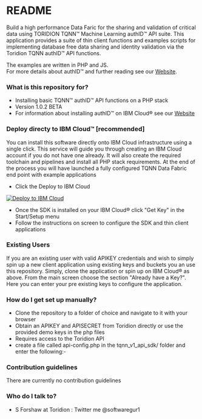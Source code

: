 # README #

Build a high performance Data Faric for the sharing and validation of critical data using TORIDION TQNN&trade; Machine Learning authID&trade; API suite. This application provides a suite of thin client functions and examples scripts for implementing database free data sharing and identity validation via the Toridion TQNN authID&trade; API functions.

The examples are written in PHP and JS.  
For more details about authID&trade; and further reading see our [Website](https://www.toridion.com/page/Toridion-APi).

### What is this repository for? ###

* Installing basic TQNN&trade; authID&trade; API functions on a PHP stack
* Version 1.0.2 BETA
* For information about installing authID&trade; on IBM Cloud&reg; see our [Website](https://www.toridion.com/page/authid-on-ibm-cloud)

### Deploy directy to IBM Cloud&trade; [recommended] ###

You can install this software directly onto IBM Cloud infrastructure using a single click. This service will guide you through creating an IBM Cloud account if you do not have one already. 
It will also create the required toolchain and pipelines and install all PHP stack requirements. At the end of the process you will have launched a fully configured TQNN Data Fabric end point with example applications

* Click the Deploy to IBM Cloud

[![Deploy to IBM Cloud](https://cloud.ibm.com/devops/setup/deploy/button.png)](https://cloud.ibm.com/devops/setup/deploy?repository=https://github.com/forshaws/tqnn1.git)

* Once the SDK is installed on your IBM Cloud&reg; click "Get Key" in the Start/Setup menu
* Follow the instructions on screen to configure the SDK and thin client applications

### Existing Users ###
If you are an existing user with valid APIKEY credentials and wish to simply spin up a new client application using existing keys and buckets you an use this repository. Simply, clone the application or spin up on IBM Cloud&reg; as above. From the main screen choose the section "Already have a Key?". Here you can enter your pre existing keys to configure the application. 

### How do I get set up manually? ###

* Clone the repository to a folder of choice and navigate to it with your browser
* Obtain an APIKEY and APISECRET from Toridion directly or use the provided demo keys in the php files
* Requires access to the Toridion API
* create a file called api-config.php in the tqnn_v1_api_sdk/ folder and enter the following:-

<?php
$apipath="https://api.toridion.com"; //the path to your API - default is Toridion public API
?>

### Contribution guidelines ###

There are currently no contribution guidelines

### Who do I talk to? ###

* S Forshaw at Toridion : Twitter me @softwaregur1 
